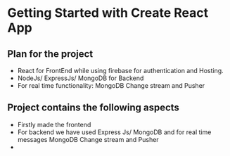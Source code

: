 # Getting Started with Create React App

## Plan for the project
- React for FrontEnd while using firebase for authentication and Hosting.
- NodeJs/ ExpressJs/ MongoDB for Backend
- For real time functionality: MongoDB Change stream and Pusher

## Project contains the following aspects
- Firstly made the frontend
- For backend we have used Express Js/ MongoDB and for real time messages MongoDB Change stream and Pusher
- 
